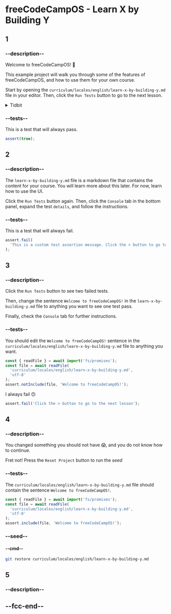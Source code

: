 # freeCodeCampOS - Learn X by Building Y

## 1

### --description--

Welcome to freeCodeCampOS! 👋

This example project will walk you through some of the features of freeCodeCampOS, and how to use them for your own course.

Start by opening the `curriculum/locales/english/learn-x-by-building-y.md` file in your editor. Then, click the `Run Tests` button to go to the next lesson.

<details>
  <summary>Tidbit</summary>

Did you know the "OS" in freeCodeCampOS stands for "Open Source"?

</details>

### --tests--

This is a test that will always pass.

```js
assert(true);
```

## 2

### --description--

The `learn-x-by-building-y.md` file is a markdown file that contains the content for your course. You will learn more about this later. For now, learn how to use the UI.

Click the `Run Tests` button again. Then, click the `Console` tab in the bottom panel, expand the test `details`, and follow the instructions.

### --tests--

This is a test that will always fail.

```js
assert.fail(
  'This is a custom test assertion message. Click the > button to go to the next lesson'
);
```

## 3

### --description--

Click the `Run Tests` button to see two failed tests.

Then, change the sentence `Welcome to freeCodeCampOS!` in the `learn-x-by-building-y.md` file to anything you want to see one test pass.

Finally, check the `Console` tab for further instructions.

### --tests--

You should edit the `Welcome to freeCodeCampOS!` sentence in the `curriculum/locales/english/learn-x-by-building-y.md` file to anything you want.

```js
const { readFile } = await import('fs/promises');
const file = await readFile(
  'curriculum/locales/english/learn-x-by-building-y.md',
  'utf-8'
);
assert.notInclude(file, 'Welcome to freeCodeCampOS!');
```

I always fail 🙃

```js
assert.fail('Click the > button to go to the next lesson');
```

## 4

### --description--

You changed something you should not have 😱, and you do not know how to continue.

Fret not! Press the `Reset Project` button to run the <dfn title="starting state for a lesson">seed</dfn>

### --tests--

The `curriculum/locales/english/learn-x-by-building-y.md` file should contain the sentence `Welcome to freeCodeCampOS!`.

```js
const { readFile } = await import('fs/promises');
const file = await readFile(
  'curriculum/locales/english/learn-x-by-building-y.md',
  'utf-8'
);
assert.include(file, 'Welcome to freeCodeCampOS!');
```

### --seed--

#### --cmd--

```bash
git restore curriculum/locales/english/learn-x-by-building-y.md
```

## 5

### --description--

## --fcc-end--
